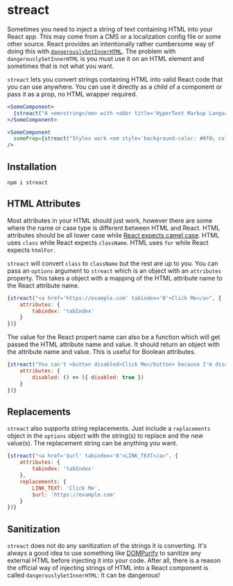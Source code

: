 # streact

Sometimes you need to inject a string of text containing HTML into your React app. This may come from a CMS or a localization config file or some other source. React provides an intentionally rather cumbersome way of doing this with [`dangerouslySetInnerHTML`](https://reactjs.org/docs/dom-elements.html#dangerouslysetinnerhtml). The problem with `dangerouslySetInnerHTML` is you must use it on an HTML element and sometimes that is not what you want. 

`streact` lets you convert strings containing HTML into valid React code that you can use anywhere. You can use it directly as a child of a component or pass it as a prop, no HTML wrapper required.

```jsx
<SomeComponent>
  {streact("A <em>string</em> with <abbr title='HyperText Markup Language'>HTML</abbr>!")}
</SomeComponent>
```
```jsx
<SomeComponent
  someProp={streact("Styles work <em style='background-color: #0f0; color: #f00;'>too.</em>")}
/>
```

## Installation
`npm i streact`

## HTML Attributes
Most attributes in your HTML should just work, however there are some where the name or case type is different between HTML and React. HTML attributes should be all lower case while [React expects camel case](https://reactjs.org/docs/dom-elements.html#all-supported-html-attributes). HTML uses `class` while React expects `className`. HTML uses `for` while React expects `htmlFor`.

`streact` will convert `class` to `className` but the rest are up to you. You can pass an `options` argument to `streact` which is an object with an `attributes` property. This takes a object with a mapping of the HTML attribute name to the React attribute name.

```jsx
{streact("<a href='https://example.com' tabindex='0'>Click Me</a>", {
    attributes: {
        tabindex: 'tabIndex'
    }
})}
```
The value for the React propert name can also be a function which will get passed the HTML attribute name and value. It should return an object with the attribute name and value. This is useful for Boolean attributes.

```jsx
{streact("You can't <button disabled>Click Me</button> because I'm disabled", {
    attributes: {
        disabled: () => ({ disabled: true })
    }
})}
```

## Replacements
`streact` also supports string replacements. Just include a `replacements` object in the `options` object with the string(s) to replace and the new value(s). The replacement string can be anything you want.

```jsx
{streact("<a href='$url' tabindex='0'>LINK_TEXT</a>", {
    attributes: {
        tabindex: 'tabIndex'
    },
    replacements: {
        LINK_TEXT: 'Click Me',
        $url: 'https://example.com'
    }
})}
```

## Sanitization
`streact` does not do any sanitization of the strings it is converting. It's always a good idea to use something like [DOMPurify](https://github.com/cure53/DOMPurify) to sanitize any external HTML before injecting it into your code.
After all, there is a reason the official way of injecting strings of HTML into a React component is called `dangerouslySetInnerHTML`: It can be dangerous!